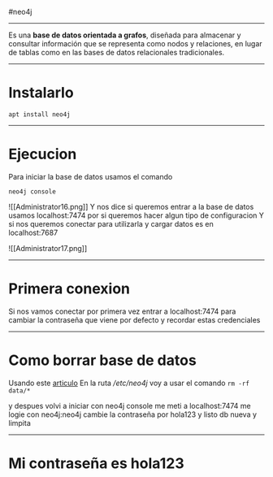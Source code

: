 #neo4j

-----

Es una **base de datos orientada a grafos**, diseñada para almacenar y consultar información que se representa como nodos y relaciones, en lugar de tablas como en las bases de datos relacionales tradicionales.

---
# Instalarlo

```shell
apt install neo4j
```


------
# Ejecucion

Para iniciar la base de datos usamos el comando 

`neo4j console`

![[Administrator16.png]]
Y nos dice si queremos entrar a la base de datos usamos localhost:7474 por si queremos hacer algun tipo de configuracion
Y si nos queremos conectar para utilizarla y cargar datos es en localhost:7687

![[Administrator17.png]]

---
# Primera conexion

Si nos vamos conectar por primera vez entrar a localhost:7474 para cambiar la contraseña que viene por defecto y recordar estas credenciales

------
# Como borrar base de datos

Usando este [articulo](https://thecodebuzz-com.translate.goog/neo4j-delete-reset-databases-nodes-relationship-with-examples/?_x_tr_sl=en&_x_tr_tl=es&_x_tr_hl=es)
En la ruta */etc/neo4j* voy a usar el comando ``rm -rf data/*``

y  despues volvi a iniciar con neo4j console
me meti a localhost:7474 me logie con neo4j:neo4j 
	cambie la contraseña por hola123 y listo db nueva y limpita


------
# Mi contraseña es hola123